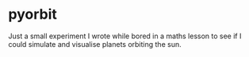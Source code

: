 # pyorbit

Just a small experiment I wrote while bored in a maths lesson to see if I could simulate and visualise planets orbiting the sun.
